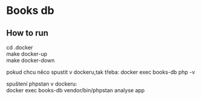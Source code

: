 Books db
=================

How to run
------------
cd .docker  
make docker-up  
make docker-down  

pokud chcu něco spustit v dockeru,tak třeba: docker exec books-db php -v

spuštení phpstan v dockeru:  
docker exec books-db vendor/bin/phpstan analyse app

